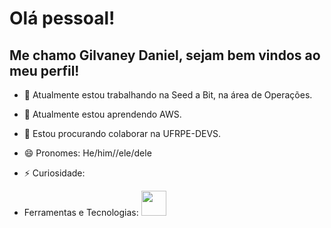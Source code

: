 # Olá pessoal!
## Me chamo Gilvaney Daniel, sejam bem vindos ao meu perfil!

- 🔭 Atualmente estou trabalhando na Seed a Bit, na área de Operações.
- 🌱 Atualmente estou aprendendo AWS.
- 👯 Estou procurando colaborar na UFRPE-DEVS.
- 😄 Pronomes: He/him//ele/dele
- ⚡ Curiosidade:

- Ferramentas e Tecnologias:
                              <img src="https://cdn.jsdelivr.net/gh/devicons/devicon/icons/c/c-original.svg" width="40" height="40"/>


